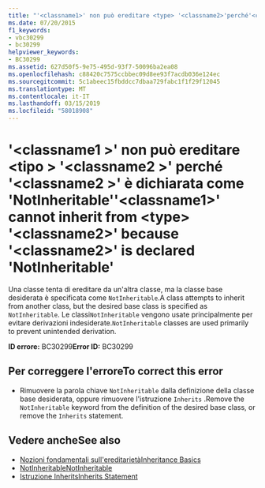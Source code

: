 ```yaml
---
title: "'<classname1>' non può ereditare <type> '<classname2>'perché'<classname2>' è dichiarata come 'NotInheritable'"
ms.date: 07/20/2015
f1_keywords:
- vbc30299
- bc30299
helpviewer_keywords:
- BC30299
ms.assetid: 627d50f5-9e75-495d-93f7-50096ba2ea08
ms.openlocfilehash: c88420c7575ccbbec09d8ee93f7acdb036e124ec
ms.sourcegitcommit: 5c1abeec15fbddcc7dbaa729fabc1f1f29f12045
ms.translationtype: MT
ms.contentlocale: it-IT
ms.lasthandoff: 03/15/2019
ms.locfileid: "58018908"
---
```

# <a name="classname1-cannot-inherit-from-type-classname2-because-classname2-is-declared-notinheritable"></a><span data-ttu-id="f4533-102">'\<classname1 >' non può ereditare \<tipo > '\<classname2 >' perché '\<classname2 >' è dichiarata come 'NotInheritable'</span><span class="sxs-lookup"><span data-stu-id="f4533-102">'\<classname1>' cannot inherit from \<type> '\<classname2>' because '\<classname2>' is declared 'NotInheritable'</span></span>
<span data-ttu-id="f4533-103">Una classe tenta di ereditare da un'altra classe, ma la classe base desiderata è specificata come `NotInheritable`.</span><span class="sxs-lookup"><span data-stu-id="f4533-103">A class attempts to inherit from another class, but the desired base class is specified as `NotInheritable`.</span></span> <span data-ttu-id="f4533-104">Le classi`NotInheritable` vengono usate principalmente per evitare derivazioni indesiderate.</span><span class="sxs-lookup"><span data-stu-id="f4533-104">`NotInheritable` classes are used primarily to prevent unintended derivation.</span></span>  
  
 <span data-ttu-id="f4533-105">**ID errore:** BC30299</span><span class="sxs-lookup"><span data-stu-id="f4533-105">**Error ID:** BC30299</span></span>  
  
## <a name="to-correct-this-error"></a><span data-ttu-id="f4533-106">Per correggere l'errore</span><span class="sxs-lookup"><span data-stu-id="f4533-106">To correct this error</span></span>  
  
-   <span data-ttu-id="f4533-107">Rimuovere la parola chiave `NotInheritable` dalla definizione della classe base desiderata, oppure rimuovere l'istruzione `Inherits` .</span><span class="sxs-lookup"><span data-stu-id="f4533-107">Remove the `NotInheritable` keyword from the definition of the desired base class, or remove the `Inherits` statement.</span></span>  
  
## <a name="see-also"></a><span data-ttu-id="f4533-108">Vedere anche</span><span class="sxs-lookup"><span data-stu-id="f4533-108">See also</span></span>

- [<span data-ttu-id="f4533-109">Nozioni fondamentali sull'ereditarietà</span><span class="sxs-lookup"><span data-stu-id="f4533-109">Inheritance Basics</span></span>](../../visual-basic/programming-guide/language-features/objects-and-classes/inheritance-basics.md)
- [<span data-ttu-id="f4533-110">NotInheritable</span><span class="sxs-lookup"><span data-stu-id="f4533-110">NotInheritable</span></span>](../../visual-basic/language-reference/modifiers/notinheritable.md)
- [<span data-ttu-id="f4533-111">Istruzione Inherits</span><span class="sxs-lookup"><span data-stu-id="f4533-111">Inherits Statement</span></span>](../../visual-basic/language-reference/statements/inherits-statement.md)
